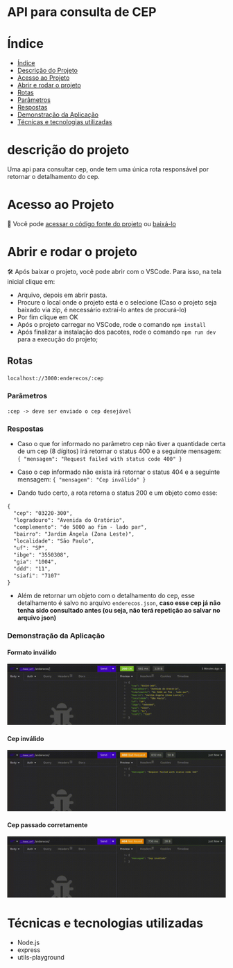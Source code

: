 # API para consulta de CEP

# Índice

- [Índice](#índice)
- [Descrição do Projeto](#descrição-do-projeto)
- [Acesso ao Projeto](#acesso-ao-projeto)
- [Abrir e rodar o projeto](#abrir-e-rodar-o-projeto)
- [Rotas](#rotas)
- [Parâmetros](#parâmetros)
- [Respostas](#respostas)
- [Demonstração da Aplicação](#demonstração-da-aplicação)
- [Técnicas e tecnologias utilizadas](#técnicas-e-tecnologias-utilizadas)

# descrição do projeto

Uma api para consultar cep, onde tem uma única rota responsável por retornar o detalhamento do cep.

# Acesso ao Projeto
📁
Você pode [acessar o código fonte do projeto](https://github.com/Guilherme09396/api-cep) ou [baixá-lo](https://github.com/Guilherme09396/api-cep/archive/refs/heads/master.zip)

# Abrir e rodar o projeto

🛠️ Após baixar o projeto, você pode abrir com o VSCode. Para isso, na tela inicial clique em:

- Arquivo, depois em abrir pasta.
- Procure o local onde o projeto está e o selecione (Caso o projeto seja baixado via zip, é necessário extraí-lo antes de procurá-lo)
- Por fim clique em OK
- Após o projeto carregar no VSCode, rode o comando `npm install`
- Após finalizar a instalação dos pacotes, rode o comando `npm run dev` para a execução do projeto;

## Rotas

`localhost://3000:enderecos/:cep`

### Parâmetros

`:cep -> deve ser enviado o cep desejável`

### Respostas

- Caso o que for informado no parâmetro cep não tiver a quantidade certa de um cep (8 dígitos) irá retornar o status 400 e a seguinte mensagem: `{
	"mensagem": "Request failed with status code 400"
}`

- Caso o cep informado não exista irá retornar o status 404 e a seguinte mensagem:
  `{
	"mensagem": "Cep inválido"
}`

- Dando tudo certo, a rota retorna o status 200 e um objeto como esse:

```
{
  "cep": "03220-300",
  "logradouro": "Avenida do Oratório",
  "complemento": "de 5000 ao fim - lado par",
  "bairro": "Jardim Ângela (Zona Leste)",
  "localidade": "São Paulo",
  "uf": "SP",
  "ibge": "3550308",
  "gia": "1004",
  "ddd": "11",
  "siafi": "7107"
}
```

- Além de retornar um objeto com o detalhamento do cep,
  esse detalhamento é salvo no arquivo `enderecos.json`, **caso esse cep já não tenha sido consultado antes (ou seja, não terá repetição ao salvar no arquivo json)**

### Demonstração da Aplicação

#### Formato inválido
![](https://github.com/Guilherme09396/api-cep/blob/master/gifs/formato-invalido.gif)
#### Cep inválido
![](https://github.com/Guilherme09396/api-cep/blob/master/gifs/cep-invalido.gif)
#### Cep passado corretamente
![](https://github.com/Guilherme09396/api-cep/blob/master/gifs/cep-ok.gif)



# Técnicas e tecnologias utilizadas

- Node.js
- express
- utils-playground
